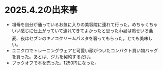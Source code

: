 # 2025.4.2の出来事
* 祖母を自分が通っているお気に入りの美容院に連れて行った。めちゃくちゃいい感じに仕上がっていて連れてきてよかったと思った👍昼は鴨せいろ蕎麦、夜はセブンのキノコクリームパスタを奢ってもらった。とても美味しい。
* ユニクロでトレーニングウェアと可愛い顔がついたコンパクト買い物バッグを買った。あとは、ジムを契約するだけ。
* ブックオフで本を売った。1250円になった。

